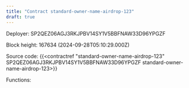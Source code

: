 ```yaml
---
title: "Contract standard-owner-name-airdrop-123"
draft: true
---
```

Deployer: SP2QEZ06AGJ3RKJPBV14SY1V5BBFNAW33D96YPGZF


 



Block height: 167634 (2024-09-28T05:10:29.000Z)

Source code: {{<contractref "standard-owner-name-airdrop-123" SP2QEZ06AGJ3RKJPBV14SY1V5BBFNAW33D96YPGZF standard-owner-name-airdrop-123>}}

Functions:


